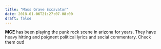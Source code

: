 ```yaml
---
title: "Mass Grave Excavator"
date: 2018-01-06T21:27:07-08:00
draft: false
---
```


**MGE** has been playing the punk rock scene in arizona for years. They have heavy hitting and poignent political lyrics and social commentary. Check them out!